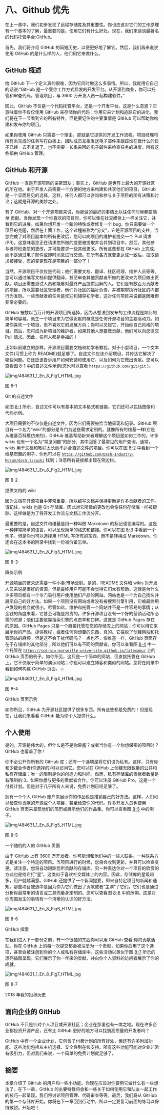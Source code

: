 # 八、Github 优先

在上一章中，我们初步发现了远程存储库及其重要性。你也应该对它们的工作原理有一个基本的了解，最重要的是，使用它们有什么好处。现在，我们来谈谈最著名的代码托管平台:GitHub。

首先，我们将介绍 GitHub 的简短历史，以便更好地了解它。然后，我们再来说说使用 GitHub 的是什么样的人，他们用它来做什么。

## GitHub 概述

给 GitHub 下一个定义真的很难，因为它同时做这么多事情。所以，我就用它自己的话说:“GitHub 是一个受你工作方式启发的开发平台。从开源到商业，你可以托管和审查代码，管理项目，与 3600 万开发人员一起构建软件。”

因此，GitHub 不仅是一个代码托管平台，还是一个开发平台。这是什么意思？它意味着你不仅仅使用 GitHub 来存储你的代码；你用它来计划和追踪它的进化。我们将在下一节看到它的所有特性，但是要记住的主要事情是 GitHub 可以帮助你构建和发布你的项目。

如果你使用 GitHub 只需要一个理由，那就是它提供的开发工作流程。项目经理将所有未完成的任务写在白板上，团队成员互相发送电子邮件来跟踪谁在做什么的日子已经一去不复返了。也不需要一长串来回的电子邮件来检查任务的进度。所有这些都由 GitHub 管理。

## GitHub 和开源

GitHub 一直是开源项目的亲密盟友；事实上，GitHub 是世界上最大的开源社区的所在地。由于开发人员需要一个方便的地方来构建和共享他们的项目，GitHub 是一个显而易见的选择。这样，任何人都可以咨询和参与关于项目的所有决策和讨论；这就是开源的美妙之处。

有了 GitHub，对一个开源项目来说，你能做的最好的事情比以往任何时候都要简单:贡献。当你发现一个你喜欢的项目时，你可以像在社交媒体上一样关注它，并看到它的进展。如果你想开发一个新的特性或者修复一个 bug，你只需要做一个项目的克隆，然后在上面工作。这个过程被称为“分叉”，它是开源项目的支柱。当您完成了对项目副本的所有更改后，您可以向项目的维护者提交一个 Pull 请求(PR)。这意味着您正在请求您所做的变更被提取并合并到项目中。然后，其他参与者将检查您的更改，并可能要求一些其他更改。所有这些都在 GitHub 上完成，而不是通过电子邮件或即时消息进行交流。在所有各方就变更达成一致后，拉取请求被接受，您的变更现在是项目的一部分了！

当然，开源项目不仅仅是代码；他们需要文档、翻译、社区经理、维护人员等等。您可以通过编写文档和提供翻译，甚至审查其他贡献者所做的更改来为项目做出贡献。项目还需要测试人员和能够对最终产品提供见解的人。它们是有数百万贡献者的项目，所以需要社区管理者。他们对社区的福祉负责，并被期望执行社区的内部行为准则。一些贡献者的任务是欢迎和辅导初学者，这对任何项目来说都是困难但非常必要的。

GitHub 被数以百万计的开源项目所选择，因为从想法到发布的工作流程是如此的简单和容易。派生一个项目来为它做贡献的概念是任何开源项目的主要驱动力。如果你喜欢一个项目，但不喜欢它的发展方向；你可以叉起它，开始你自己风格的项目。然后，您将成为新项目的维护者，如果其他人想要做贡献，他们可以向您提交 Pull 请求。因此，任何人都是幸福的！

正如以前建立的那样，开源项目需要文档和初学者教程。对于小型项目，一个文本文件(习惯上称为 README)就足够了。自述文件应该介绍项目，并传达它解决了哪些问题。它还应该告诉用户如何安装和使用它，以及如何为它做出贡献。您可以查看图 [8-1](#Fig1) 中的自述文件示例(您也可以查看 [`https://github.com/git/git`](https://github.com/git/git) )。

![img/484631_1_En_8_Fig1_HTML.jpg](img/484631_1_En_8_Fig1_HTML.jpg)

图 8-1

Git 的自述文件

如图 [8-1](#Fig1) 所示，自述文件可以有基本的文本格式和链接。它们还可以包括图像和代码示例。

大项目需要的不仅仅是自述文件，因为它们需要被恰当地呈现和记录。GitHub 项目有一个名为“wiki”的部分是专门为这些需求定制的。就像所有的维基一样(它是从维基百科模仿来的)，GitHub 维基帮助新来者理解这个项目是如何工作的。许多 wikis 也有一个名为“常见问题”的部分，其中回答了最常见的用户查询。通常，wikis 用于文档和教程太长而不适合自述文件的项目。你可以在图 [8-2](#Fig2) 中看到一个维基页面的例子，你也可以在 [`https://github.com/Dash-Industry-Forum/dash.js/wiki`](https://github.com/Dash-Industry-Forum/dash.js/wiki) 找到；注意所有链接都出现在侧边栏。

![img/484631_1_En_8_Fig2_HTML.jpg](img/484631_1_En_8_Fig2_HTML.jpg)

图 8-2

提供文档的 wiki

因为文档在开源项目中非常重要，所以编写文档并保持更新是许多贡献者的工作。请记住，wikis 也是 Git 存储库，因此对它所做的更改也会像任何存储库一样被跟踪。这样做是为了将开发工作流与文档工作流分开。

最重要的是，自述文件和维基是用一种叫做 Markdown 的标记语言编写的。这是一种非常简单的语言，可以呈现简单的格式和链接。你可以在图 [8-3](#Fig3) 中看到一个例子。但是你也可以选择用 HTML 写所有的东西，而不是转换成 Markdown。你还会在这本书的附录中找到一份减价备忘单。

![img/484631_1_En_8_Fig3_HTML.jpg](img/484631_1_En_8_Fig3_HTML.jpg)

图 8-3

降价示例

开源项目的繁荣还需要一件小事:市场营销。是的，README 文件和 wikis 对开发人员来说是很好的资源，但是最终用户可能不会觉得它们太有帮助。这就是为什么许多项目都有一个专门吸引用户使用他们产品的网站。网站也是一个为自己扬名并展示自己的好方法。如果一个项目没有网站或者没有被搜索引擎引用，它被最终用户发现的机会就很小。尽管如此，维护和托管一个网站并不是一件容易的事情；从金钱的角度来看，它甚至可能是昂贵的。许多开源项目没有一个好的营销活动所必需的资源；他们主要依靠搜索引擎的点击率和口碑。这就是 GitHub Pages 存在的原因。GitHub Pages 只是一个直接托管在您的存储库上的网站；你可以用它来展示你的产品，提供教程，或者任何你想要的东西，真的。它摆脱了创建网站和托管网站的麻烦。但是这不会干扰代码吗？一点也不，像维基一样，GitHub 页面存在于存储库的其他部分；所以他们可以有不同的贡献者。你可以查看图 [8-4](#Fig4) 中一个托管在 [`https://scd-aix-marseille-universite.github.io/latexamu/`](https://scd-aix-marseille-universite.github.io/latexamu/) 上的 GitHub 页面的例子。如你所见，这只是一个简单的网站，但直接托管在 GitHub 上。它不仅限于简单的演示网站；你也可以建立博客和类似的网站。您将在附录中看到如何构建 GitHub 页面。☺

![img/484631_1_En_8_Fig4_HTML.jpg](img/484631_1_En_8_Fig4_HTML.jpg)

图 8-4

GitHub 页面示例

如你所见，GitHub 为开源社区提供了很多东西。所有这些都是免费的！但是现在，让我们来看看 GitHub 能为你个人提供什么。

## 个人使用

是的，开源是伟大的，但什么是不是你果酱？或者当你有一个你想保密的项目时？GitHub 也覆盖了你！

你不必公开你所有的 GitHub 库；还有一个选项是将它们设为私有。这样，只有你和少数合作者(你选择的)可以访问它。您可以在 GitHub 上创建无限数量的公共和私有存储库；唯一的限制是你的创造力和时间。然而，私有存储库的贡献者数量是有限制的:3。如果你想与更多的贡献者合作，你可以注册 GitHub Pro，这是一个付费计划。但是对于几乎所有人来说，免费计划已经足够了。

拥有一个个人 GitHub 账户来展示你的作品也是推销自己的好方法。这样，人们可以检查你贡献的开源或个人项目，甚至检查你的代码。许多开发人员也使用 GitHub 页面来呈现他们的简历或展示他们的作品集。你可以查看图 [8-5](#Fig5) 中的例子。

![img/484631_1_En_8_Fig5_HTML.jpg](img/484631_1_En_8_Fig5_HTML.jpg)

图 8-5

一个随机的人的 GitHub 页面

由于 GitHub 上有 3600 万开发者，你可能想和他们中的一些人联系。一种联系方式是关注一个特定的项目。当项目进行的时候，您将会收到更新，并且可以检查变更。请注意，您将自动跟踪您所贡献的存储库。另一种表达你对一个项目的欣赏的方式也是给它打“星”。这类似于喜欢社交媒体上的内容。因此，存储库的星级越多，用户就越满意。GitHub 还提供了一个新闻提要，即来自特定项目的新闻和通知。那些项目被选中是因为你为它们做出了贡献或者“主演”了它们。它们也是通过分析你最常用的语言或工具而量身定制的。您可以查看图 [8-6](#Fig6) 中的示例。这是对你周围发生的事情有一个清晰的认识的好方法。

![img/484631_1_En_8_Fig6_HTML.jpg](img/484631_1_En_8_Fig6_HTML.jpg)

图 8-6

GitHub 探索

在我们进入下一部分之前，有一个很酷的东西你可以用 GitHub 查看:你的贡献活动。你在 GitHub 上的每一次提交都会被注册为一个贡献，如果你启用了这个选项，甚至会被注册到你的个人或私有存储库中。这些活动以类似于图 [8-7](#Fig7) 所示的漂亮插图呈现。它们展示了你一年来的贡献，并向你个人资料的访问者展示了你的成就。

![img/484631_1_En_8_Fig7_HTML.jpg](img/484631_1_En_8_Fig7_HTML.jpg)

图 8-7

2018 年我的投稿历史

## 面向企业的 GitHub

GitHub 不只是针对个人项目或开源社区；企业在那里也有一席之地。现在许多企业都投资开源产品，还有比 GitHub 更好的地方可以找到高质量的开发者吗？

GitHub 中有一个企业计划，它包含了付费计划的所有好处，但还有许多附加功能。这些功能包括从主机选择、安全性到在线支持。所有这些功能可能对企业非常有吸引力，但对我们来说，一个简单的免费计划就足够了。

## 摘要

本章介绍了 GitHub 的用户和一些小功能。你现在应该对你要用它做什么有一些想法了。在下一章，GitHub 的主要特性将会和一些关于如何使用它和队友一起工作的技巧一起呈现。我们将讨论项目管理、代码审查等等。最后，我们将从 GitHub 的第一个存储库开始。你将在下一章回到行动中，所以一定要复习前面的练习以保持敏锐。开始吧！